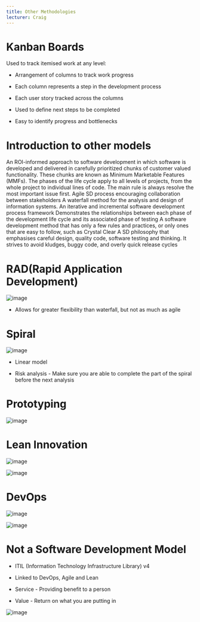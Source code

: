 ```yaml
---
title: Other Methodologies
lecturer: Craig
---
```


# Kanban Boards

Used to track itemised work at any level:

-   Arrangement of columns to track work progress

-   Each column represents a step in the development process

-   Each user story tracked across the columns

-   Used to define next steps to be completed

-   Easy to identify progress and bottlenecks

# Introduction to other models

<Definition name="Incremental Funding">
An ROI-informed approach to software development in which software is developed and delivered in carefully prioritized chunks of customer valued functionality. These chunks are known as Minimum Marketable Features (MMFs).
</Definition>

<Definition name="Chaos Model">
The phases of the life cycle apply to all levels of projects, from the whole project to individual lines of code. The main rule is always resolve the most important issue first.
</Definition>

<Definition name="Behaviour Driven Development">
Agile SD process encouraging collaboration between stakeholders
</Definition>

<Definition name="Structures systems analysis and drsign">
A waterfall method for the analysis and design of information systems.
</Definition>

<Definition name="Unified Process">
An iterative and incremental software development process framework
</Definition>

<Definition name="V-Model">
Demonstrates the relationships between each phase of the development life cycle and its associated phase of testing
</Definition>

<Definition name="Lightweight">
A software development method that has only a few rules and practices, or only ones that are easy to follow, such as Crystal Clear
</Definition>

<Definition name="Slow Programming">
A SD philosophy that emphasises careful design, quality code, software testing and thinking. It strives to avoid kludges, buggy code, and overly quick release cycles
</Definition>

# RAD(Rapid Application Development)

![image](/img/Year_2/Software_Engineering/Methodologies/Other/RAD.webp)

-   Allows for greater flexibility than waterfall, but not as much as
    agile

# Spiral

![image](/img/Year_2/Software_Engineering/Methodologies/Other/Spiral.webp)

-   Linear model

-   Risk analysis - Make sure you are able to complete the part of the
    spiral before the next analysis

# Prototyping

![image](/img/Year_2/Software_Engineering/Methodologies/Other/Prototyping.webp)

# Lean Innovation

![image](/img/Year_2/Software_Engineering/Methodologies/Other/Lean-Innovation.webp)

![image](/img/Year_2/Software_Engineering/Methodologies/Other/Lean.webp)

# DevOps

![image](/img/Year_2/Software_Engineering/Methodologies/Other/DevOps.webp)

![image](/img/Year_2/Software_Engineering/Methodologies/Other/DevOps1.webp)

# Not a Software Development Model

-   ITIL (Information Technology Infrastructure Library) v4

-   Linked to DevOps, Agile and Lean

-   Service - Providing benefit to a person

-   Value - Return on what you are putting in

![image](/img/Year_2/Software_Engineering/Methodologies/Other/ITIL.webp)
